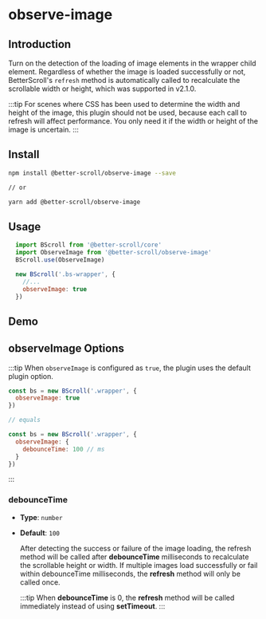 # observe-image

## Introduction

Turn on the detection of the loading of image elements in the wrapper child element. Regardless of whether the image is loaded successfully or not, BetterScroll's `refresh` method is automatically called to recalculate the scrollable width or height, which was supported in v2.1.0.

:::tip
For scenes where CSS has been used to determine the width and height of the image, this plugin should not be used, because each call to refresh will affect performance. You only need it if the width or height of the image is uncertain.
:::

## Install

```bash
npm install @better-scroll/observe-image --save

// or

yarn add @better-scroll/observe-image
```

## Usage

```js
  import BScroll from '@better-scroll/core'
  import ObserveImage from '@better-scroll/observe-image'
  BScroll.use(ObserveImage)

  new BScroll('.bs-wrapper', {
    //...
    observeImage: true
  })
```

## Demo

  <demo qrcode-url="observe-image/" :render-code="true">
    <template slot="code-template">
      <<< @/examples/vue/components/observe-image/default.vue?template
    </template>
    <template slot="code-script">
      <<< @/examples/vue/components/observe-image/default.vue?script
    </template>
    <template slot="code-style">
      <<< @/examples/vue/components/observe-image/default.vue?style
    </template>
    <observe-image-default slot="demo"></observe-image-default>
  </demo>

## observeImage Options

:::tip
When `observeImage` is configured as `true`, the plugin uses the default plugin option.

```js
const bs = new BScroll('.wrapper', {
  observeImage: true
})

// equals

const bs = new BScroll('.wrapper', {
  observeImage: {
    debounceTime: 100 // ms
  }
})
```
:::

### debounceTime

  - **Type**: `number`
  - **Default**: `100`

    After detecting the success or failure of the image loading, the refresh method will be called after **debounceTime** milliseconds to recalculate the scrollable height or width. If multiple images load successfully or fail within debounceTime milliseconds, the **refresh** method will only be called once.

    :::tip
    When **debounceTime** is 0, the **refresh** method will be called immediately instead of using **setTimeout**.
    :::